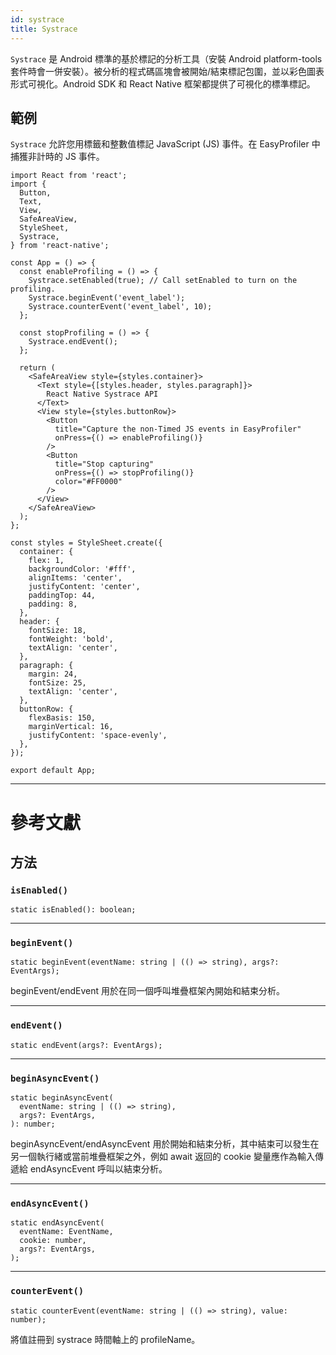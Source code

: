 ```yaml
---
id: systrace
title: Systrace
---
```


`Systrace` 是 Android 標準的基於標記的分析工具（安裝 Android platform-tools 套件時會一併安裝）。被分析的程式碼區塊會被開始/結束標記包圍，並以彩色圖表形式可視化。Android SDK 和 React Native 框架都提供了可視化的標準標記。

## 範例

`Systrace` 允許您用標籤和整數值標記 JavaScript (JS) 事件。在 EasyProfiler 中捕獲非計時的 JS 事件。

```SnackPlayer name=Systrace%20Example
import React from 'react';
import {
  Button,
  Text,
  View,
  SafeAreaView,
  StyleSheet,
  Systrace,
} from 'react-native';

const App = () => {
  const enableProfiling = () => {
    Systrace.setEnabled(true); // Call setEnabled to turn on the profiling.
    Systrace.beginEvent('event_label');
    Systrace.counterEvent('event_label', 10);
  };

  const stopProfiling = () => {
    Systrace.endEvent();
  };

  return (
    <SafeAreaView style={styles.container}>
      <Text style={[styles.header, styles.paragraph]}>
        React Native Systrace API
      </Text>
      <View style={styles.buttonRow}>
        <Button
          title="Capture the non-Timed JS events in EasyProfiler"
          onPress={() => enableProfiling()}
        />
        <Button
          title="Stop capturing"
          onPress={() => stopProfiling()}
          color="#FF0000"
        />
      </View>
    </SafeAreaView>
  );
};

const styles = StyleSheet.create({
  container: {
    flex: 1,
    backgroundColor: '#fff',
    alignItems: 'center',
    justifyContent: 'center',
    paddingTop: 44,
    padding: 8,
  },
  header: {
    fontSize: 18,
    fontWeight: 'bold',
    textAlign: 'center',
  },
  paragraph: {
    margin: 24,
    fontSize: 25,
    textAlign: 'center',
  },
  buttonRow: {
    flexBasis: 150,
    marginVertical: 16,
    justifyContent: 'space-evenly',
  },
});

export default App;
```

---

# 參考文獻

## 方法

### `isEnabled()`

```tsx
static isEnabled(): boolean;
```

---

### `beginEvent()`

```tsx
static beginEvent(eventName: string | (() => string), args?: EventArgs);
```

beginEvent/endEvent 用於在同一個呼叫堆疊框架內開始和結束分析。

---

### `endEvent()`

```tsx
static endEvent(args?: EventArgs);
```

---

### `beginAsyncEvent()`

```tsx
static beginAsyncEvent(
  eventName: string | (() => string),
  args?: EventArgs,
): number;
```

beginAsyncEvent/endAsyncEvent 用於開始和結束分析，其中結束可以發生在另一個執行緒或當前堆疊框架之外，例如 await 返回的 cookie 變量應作為輸入傳遞給 endAsyncEvent 呼叫以結束分析。

---

### `endAsyncEvent()`

```tsx
static endAsyncEvent(
  eventName: EventName,
  cookie: number,
  args?: EventArgs,
);
```

---

### `counterEvent()`

```tsx
static counterEvent(eventName: string | (() => string), value: number);
```

將值註冊到 systrace 時間軸上的 profileName。
